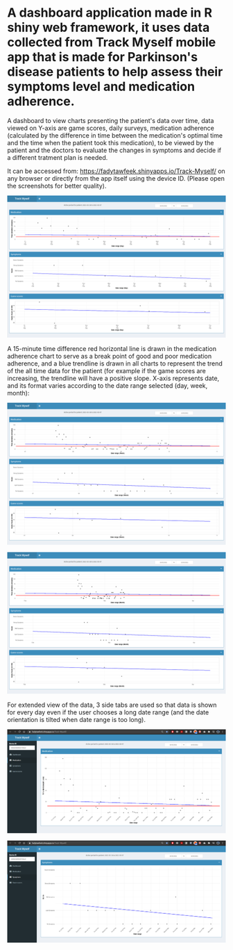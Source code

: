 # A dashboard application made in R shiny web framework, it uses data collected from Track Myself mobile app that is made for Parkinson's disease patients to help assess their symptoms level and medication adherence.
A dashboard to view charts presenting the patient's data over time, data viewed on Y-axis are game scores, daily surveys, medication adherence (calculated by the difference in
time between the medication's optimal time and the time when the patient took this medication), to be viewed by the patient and the doctors to evaluate the changes in 
symptoms and decide if a different tratment plan is needed.


It can be accessed from: https://fadytawfeek.shinyapps.io/Track-Myself/ on any browser or directly from the app itself using the device ID. (Please open the screenshots for better quality).


![alt text](https://github.com/FadyTawfeek/Dashboard-Track_Myself/blob/main/daily%20dashboard.png)


A 15-minute time difference red horizontal line is drawn in the medication adherence chart to serve as a break point of good and poor medication adherence,
and a blue trendline is drawn in all charts to represent the trend of the all time data for the patient (for example if the game scores are increasing,
the trendline will have a positive slope. X-axis represents date, and its format varies according to the date range selected (day, week, month):


![alt text](https://github.com/FadyTawfeek/Dashboard-Track_Myself/blob/main/weekly%20dashboard.png)


![alt text](https://github.com/FadyTawfeek/Dashboard-Track_Myself/blob/main/monthly%20dashboard.png)


For extended view of the data, 3 side tabs are used so that data is shown for every day even if the user chooses a long date range (and the date orientation is tilted when date range is too long).


![alt text](https://github.com/FadyTawfeek/Dashboard-Track_Myself/blob/main/med%20side.png)


![alt text](https://github.com/FadyTawfeek/Dashboard-Track_Myself/blob/main/sym%20side.png)
